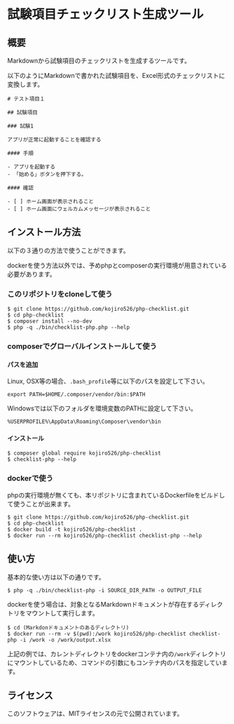 # 試験項目チェックリスト生成ツール

## 概要

Markdownから試験項目のチェックリストを生成するツールです。

以下のようにMarkdownで書かれた試験項目を、Excel形式のチェックリストに変換します。

```
# テスト項目１

## 試験項目

### 試験1

アプリが正常に起動することを確認する

#### 手順

- アプリを起動する
- 「始める」ボタンを押下する。

#### 確認

- [ ] ホーム画面が表示されること
- [ ] ホーム画面にウェルカムメッセージが表示されること
```

## インストール方法

以下の３通りの方法で使うことができます。

dockerを使う方法以外では、予めphpとcomposerの実行環境が用意されている必要があります。

### このリポジトリをcloneして使う

```
$ git clone https://github.com/kojiro526/php-checklist.git
$ cd php-checklist
$ composer install --no-dev
$ php -q ./bin/checklist-php.php --help
```

### composerでグローバルインストールして使う

#### パスを追加

Linux, OSX等の場合、`.bash_profile`等に以下のパスを設定して下さい。

```
export PATH=$HOME/.composer/vendor/bin:$PATH
```

Windowsでは以下のフォルダを環境変数のPATHに設定して下さい。

```
%USERPROFILE%\AppData\Roaming\Composer\vendor\bin
```

#### インストール

```
$ composer global require kojiro526/php-checklist
$ checklist-php --help
```

### dockerで使う

phpの実行環境が無くても、本リポジトリに含まれているDockerfileをビルドして使うことが出来ます。

```
$ git clone https://github.com/kojiro526/php-checklist.git
$ cd php-checklist
$ docker build -t kojiro526/php-checklist .
$ docker run --rm kojiro526/php-checklist checklist-php --help
```

## 使い方

基本的な使い方は以下の通りです。

```
$ php -q ./bin/checklist-php -i SOURCE_DIR_PATH -o OUTPUT_FILE
```

dockerを使う場合は、対象となるMarkdownドキュメントが存在するディレクトリをマウントして実行します。

```
$ cd (Markdonドキュメントのあるディレクトリ)
$ docker run --rm -v $(pwd):/work kojiro526/php-checklist checklist-php -i /work -o /work/output.xlsx
```

上記の例では、カレントディレクトリをdockerコンテナ内の`/work`ディレクトリにマウントしているため、コマンドの引数にもコンテナ内のパスを指定しています。

## ライセンス

このソフトウェアは、MITライセンスの元で公開されています。
